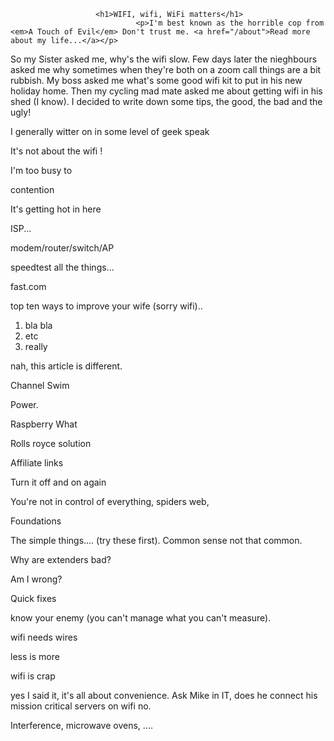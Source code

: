 

                       <h1>WIFI, wifi, WiFi matters</h1>
                                <p>I'm best known as the horrible cop from <em>A Touch of Evil</em> Don't trust me. <a href="/about">Read more about my life...</a></p>


So my Sister asked me, why's the wifi slow. Few days later the nieghbours asked me why sometimes when they're both on a zoom call things are a bit rubbish. My boss asked me what's some good wifi kit to put in his new holiday home. Then my cycling mad mate asked me about getting wifi in his shed (I know). I decided to write down some tips, the good, the bad and the ugly!


I generally witter on in some level of geek speak

It's not about the wifi !




I'm too busy to

contention


It's getting hot in here



ISP...

modem/router/switch/AP

speedtest all the things...

fast.com



top ten ways to improve your wife (sorry wifi)..

1. bla bla
2. etc
3. really

nah, this article is different.

Channel Swim

Power.

Raspberry What

Rolls royce solution

Affiliate links



Turn it off and on again

You're not in control of everything, spiders web,

Foundations

The simple things.... (try these first). Common sense not that common.


Why are extenders bad?






Am I wrong?


Quick fixes







know your enemy (you can't manage what you can't measure).



wifi needs wires


less is more

wifi is crap

yes I said it, it's all about convenience. Ask Mike in IT, does he connect his mission critical servers on wifi no.

Interference, microwave ovens, ....



